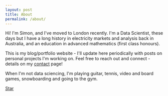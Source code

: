 ```yaml
---
layout: post
title: About
permalink: /about/
---
```


Hi! I'm Simon, and I've moved to London recently. I'm a Data Scientist, these days but I have a long history in electricity markets and analysis back in Australia, and an education in advanced mathematics (first class honours).

This is my blog/portfolio website - I'll update here periodically with posts on personal projects I'm working on. Feel free to reach out and connect - details on my [contact](../contact) page!

When I'm not data sciencing, I'm playing guitar, tennis, video and board games, snowboarding and going to the gym.

<a class="github-button" href="https://github.com/sharu725/krishna" data-style="mega" data-count-href="/sharu725/krishna/stargazers" data-count-api="/repos/sharu725/krishna#stargazers_count" data-count-aria-label="# stargazers on GitHub" aria-label="Star sharu725/krishna on GitHub">Star</a>
<script async defer src="https://buttons.github.io/buttons.js"></script>
